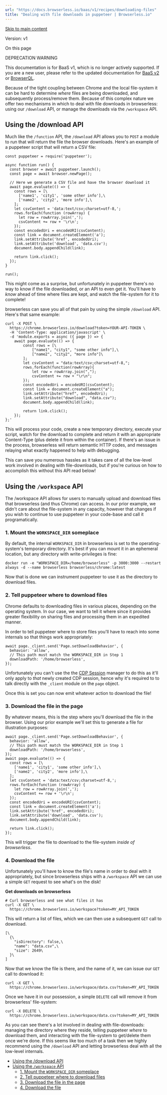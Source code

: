 ```yaml
---
url: "https://docs.browserless.io/baas/v1/recipes/downloading-files"
title: "Dealing with file downloads in puppeteer | Browserless.io"
---
```


[Skip to main content](https://docs.browserless.io/baas/v1/recipes/downloading-files#__docusaurus_skipToContent_fallback)

Version: v1

On this page

DEPRECATION WARNING

This documentation is for BaaS v1, which is no longer actively supported. If you are a new user, please refer to the updated documentation for [BaaS v2](https://docs.browserless.io/baas/start) or [BrowserQL](https://docs.browserless.io/browserql/start).

Because of the tight coupling between Chrome and the local file-system it can be hard to determine _where_ files are being downloaded, and subsequently process/remove them. Because of this complex nature we offer two mechanisms in which to deal with file downloads in browserless: using our `/download` API, or manage the downloads via the `/workspace` API.

## Using the /download API [​](https://docs.browserless.io/baas/v1/recipes/downloading-files\#using-the-download-api "Direct link to Using the /download API")

Much like the `/function` API, the `/download` API allows you to `POST` a module to run that will return the file the browser downloads. Here's an example of a puppeteer script that will return a CSV file:

```codeBlockLines_p187
const puppeteer = require('puppeteer');

async function run() {
  const browser = await puppeteer.launch();
  const page = await browser.newPage();

  // Here we generate a CSV file and have the browser download it
  await page.evaluate(() => {
    const rows = [\
      ['name1', 'city1', 'some other info'],\
      ['name2', 'city2', 'more info'],\
    ];
    let csvContent = 'data:text/csv;charset=utf-8,';
    rows.forEach(function (rowArray) {
      let row = rowArray.join(',');
      csvContent += row + '\r\n';
    });
    const encodedUri = encodeURI(csvContent);
    const link = document.createElement('a');
    link.setAttribute('href', encodedUri);
    link.setAttribute('download', 'data.csv');
    document.body.appendChild(link);

    return link.click();
  });
}

run();

```

This might come as a surprise, but unfortunately in puppeteer there's no way to know if the file downloaded, or an API to even get it. You'll have to _know_ ahead of time where files are kept, and watch the file-system for it to complete!

browserless can save you all of that pain by using the simple `/download` API. Here's that same example:

```codeBlockLines_p187
curl -X POST \
  https://chrome.browserless.io/download?token=YOUR-API-TOKEN \
  -H 'Content-Type: application/javascript' \
  -d 'module.exports = async ({ page }) => {
    await page.evaluate(() => {
        const rows = [\
            ["name1", "city1", "some other info"],\
            ["name2", "city2", "more info"]\
        ];
        let csvContent = "data:text/csv;charset=utf-8,";
        rows.forEach(function(rowArray){
            let row = rowArray.join(",");
            csvContent += row + "\r\n";
        });
        const encodedUri = encodeURI(csvContent);
        const link = document.createElement("a");
        link.setAttribute("href", encodedUri);
        link.setAttribute("download", "data.csv");
        document.body.appendChild(link);

        return link.click();
    });
};'

```

This will process your code, create a new temporary directory, execute your script, watch for the download to complete and return it with an appropriate Content-Type (plus delete it from within the container). If there's an issue in the process, browserless will return semantic HTTP codes, and messages relaying what exactly happened to help with debugging.

This can save you numerous hassles as it takes care of all the low-level work involved in dealing with file-downloads, but if you're curious on how to accomplish this without this API read below!

## Using the `/workspace` API [​](https://docs.browserless.io/baas/v1/recipes/downloading-files\#using-the-workspace-api "Direct link to using-the-workspace-api")

The /workspace API allows for users to manually upload and download files that browserless (and thus Chrome) can access. In our prior example, we didn't care about the file-system in any capacity, however that changes if you wish to continue to use puppeteer in your code-base and call it programatically.

### 1\. Mount the `WORKSPACE_DIR` someplace [​](https://docs.browserless.io/baas/v1/recipes/downloading-files\#1-mount-the-workspace_dir-someplace "Direct link to 1-mount-the-workspace_dir-someplace")

By default, the internal `WORKSPACE_DIR` in browserless is set to the operating-system's temporary directory. It's best if you can mount it in an ephemeral location, but any directory with write-privileges is fine:

```codeBlockLines_p187
docker run -e "WORKSPACE_DIR=/home/browserless" -p 3000:3000 --restart always -d --name browserless browserless/chrome:latest

```

Now that is done we can instrument puppeteer to use it as the directory to download files.

### 2\. Tell puppeteer where to download files [​](https://docs.browserless.io/baas/v1/recipes/downloading-files\#2-tell-puppeteer-where-to-download-files "Direct link to 2. Tell puppeteer where to download files")

Chrome defaults to downloading files in various places, depending on the operating system. In our case, we want to tell it where since it provides greater flexibility on sharing files and processing them in an expedited manner.

In order to tell puppeteer where to store files you'll have to reach into some internals so that things work appropriately:

```codeBlockLines_p187
await page._client.send('Page.setDownloadBehavior', {
  behavior: 'allow',
  // This path must match the WORKSPACE_DIR in Step 1
  downloadPath: '/home/browserless',
});

```

Unfortunately you can't use the the [CDP Session](https://pptr.dev/#?product=Puppeteer&version=v1.11.0&show=api-class-cdpsession) manager to do this as it'll only apply to _that_ newly created CDP session, hence why it's required to to talk directly with the `_client` module on the `page` object.

Once this is set you can now emit whatever action to download the file!

### 3\. Download the file in the page [​](https://docs.browserless.io/baas/v1/recipes/downloading-files\#3-download-the-file-in-the-page "Direct link to 3. Download the file in the page")

By whatever means, this is the step where you'll download the file in the browser. Using our prior example we'll set this to generate a file for illustration purposes:

```codeBlockLines_p187
await page._client.send('Page.setDownloadBehavior', {
  behavior: 'allow',
  // This path must match the WORKSPACE_DIR in Step 1
  downloadPath: '/home/browserless',
});
await page.evaluate(() => {
  const rows = [\
    ['name1', 'city1', 'some other info'],\
    ['name2', 'city2', 'more info'],\
  ];
  let csvContent = 'data:text/csv;charset=utf-8,';
  rows.forEach(function (rowArray) {
    let row = rowArray.join(',');
    csvContent += row + '\r\n';
  });
  const encodedUri = encodeURI(csvContent);
  const link = document.createElement('a');
  link.setAttribute('href', encodedUri);
  link.setAttribute('download', 'data.csv');
  document.body.appendChild(link);

  return link.click();
});

```

This will trigger the file to download to the file-system _inside of browserless_.

### 4\. Download the file [​](https://docs.browserless.io/baas/v1/recipes/downloading-files\#4-download-the-file "Direct link to 4. Download the file")

Unfortunately you'll have to know the file's name in order to deal with it appropriately, but since browserless ships with a `/workspace` API we can use a simple `GET` request to see what's on the disk!

**Get downloads on browserless**

```codeBlockLines_p187
# Curl browserless and see what files it has
curl -X GET \
  https://chrome.browserless.io/workspace?token=MY_API_TOKEN

```

This will return a list of files, which we can then use a subsequent `GET` call to download.

```codeBlockLines_p187
[\
  {\
    "isDirectory": false,\
    "name": "data.csv",\
    "size": 2649\
  }\
]

```

Now that we know the file is there, and the name of it, we can issue our `GET` call to download it:

```codeBlockLines_p187
curl -X GET \
  https://chrome.browserless.io/workspace/data.csv?token=MY_API_TOKEN

```

Once we have it in our possession, a simple `DELETE` call will remove it from browserless' file-system:

```codeBlockLines_p187
curl -X DELETE \
  https://chrome.browserless.io/workspace/data.csv?token=MY_API_TOKEN

```

As you can see there's a lot involved in dealing with file-downloads: managing the directory where they reside, telling puppeteer _where_ to download them, and interacting with the file-system to get/delete them once we're done. If this seems like too much of a task then we highly recommend using the `/download` API and letting browserless deal with all the low-level internals.

- [Using the /download API](https://docs.browserless.io/baas/v1/recipes/downloading-files#using-the-download-api)
- [Using the `/workspace` API](https://docs.browserless.io/baas/v1/recipes/downloading-files#using-the-workspace-api)
  - [1\. Mount the `WORKSPACE_DIR` someplace](https://docs.browserless.io/baas/v1/recipes/downloading-files#1-mount-the-workspace_dir-someplace)
  - [2\. Tell puppeteer where to download files](https://docs.browserless.io/baas/v1/recipes/downloading-files#2-tell-puppeteer-where-to-download-files)
  - [3\. Download the file in the page](https://docs.browserless.io/baas/v1/recipes/downloading-files#3-download-the-file-in-the-page)
  - [4\. Download the file](https://docs.browserless.io/baas/v1/recipes/downloading-files#4-download-the-file)